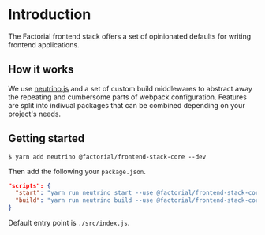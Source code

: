 # Introduction

The Factorial frontend stack offers a set of opinionated defaults for writing
frontend applications.

## How it works

We use [neutrino.js](https://neutrinojs.org) and a set of custom build
middlewares to abstract away the repeating and cumbersome parts of webpack
configuration. Features are split into indivual packages that can be combined
depending on your project's needs.

## Getting started

```
$ yarn add neutrino @factorial/frontend-stack-core --dev
```

Then add the following your `package.json`.

```json
"scripts": {
  "start": "yarn run neutrino start --use @factorial/frontend-stack-core",
  "build": "yarn run neutrino build --use @factorial/frontend-stack-core --options.env.NODE_ENV production"
}
```

Default entry point is `./src/index.js`.
